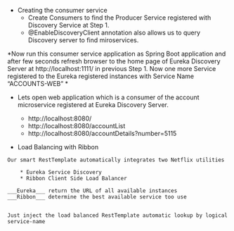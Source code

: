 * Creating the consumer service
	* Create Consumers to find the Producer Service registered with Discovery Service at Step 1.
	* @EnableDiscoveryClient annotation also allows us to query Discovery server to find miroservices.
	
*Now run this consumer service application as Spring Boot application and after few seconds refresh browser to the home page of Eureka Discovery Server at http://localhost:1111/ in previous Step 1. Now one more Service registered to the Eureka registered instances with Service Name “ACCOUNTS-WEB” *


* Lets open web application which is a consumer of the account microservice registered at Eureka Discovery Server.
	* http://localhost:8080/
	* http://localhost:8080/accountList
	* http://localhost:8080/accountDetails?number=5115
	
* Load Balancing with Ribbon
```
Our smart RestTemplate automatically integrates two Netflix utilities

	* Eureka Service Discovery
	* Ribbon Client Side Load Balancer
	
___Eureka___ return the URL of all available instances
___Ribbon___ determine the best available service too use


Just inject the load balanced RestTemplate automatic lookup by logical service-name
```